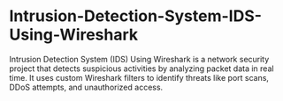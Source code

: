 # Intrusion-Detection-System-IDS-Using-Wireshark
Intrusion Detection System (IDS) Using Wireshark is a network security project that detects suspicious activities by analyzing packet data in real time. It uses custom Wireshark filters to identify threats like port scans, DDoS attempts, and unauthorized access.

